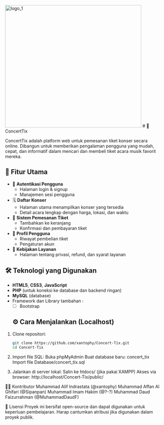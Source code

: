 <img width="442" height="396" alt="logo_1" src="https://github.com/user-attachments/assets/34ed673c-61e4-4794-b8cc-17b7d6f185f0" />
# 🎫 ConcertTix

ConcertTix adalah platform web untuk pemesanan tiket konser secara online. Dibangun untuk memberikan pengalaman pengguna yang mudah, cepat, dan informatif dalam mencari dan membeli tiket acara musik favorit mereka.

## 🚀 Fitur Utama

- 🔐 **Autentikasi Pengguna**
  - Halaman login & signup
  - Manajemen sesi pengguna
- 🗓️ **Daftar Konser**
  - Halaman utama menampilkan konser yang tersedia
  - Detail acara lengkap dengan harga, lokasi, dan waktu
- 🛒 **Sistem Pemesanan Tiket**
  - Tambahkan ke keranjang
  - Konfirmasi dan pembayaran tiket
- 👤 **Profil Pengguna**
  - Riwayat pembelian tiket
  - Pengaturan akun
- 🧾 **Kebijakan Layanan**
  - Halaman tentang privasi, refund, dan syarat layanan

## 🛠️ Teknologi yang Digunakan

- **HTML5**, **CSS3**, **JavaScript**
- **PHP** (untuk koneksi ke database dan backend ringan)
- **MySQL** (database)
- Framework dan Library tambahan :
  - [ ] Bootstrap
 
  ## ⚙️ Cara Menjalankan (Localhost)

1. Clone repositori:
   ```bash
   git clone https://github.com/xantophy/Concert-Tix.git
   cd Concert-Tix

2. Import file SQL:
   Buka phpMyAdmin
   Buat database baru: concert_tix
   Import file Database/concert_tix.sql

3. Jalankan di server lokal:
   Salin ke htdocs/ (jika pakai XAMPP)
   Akses via browser: http://localhost/Concert-Tix/public/

🧑‍💻 Kontributor
Muhammad Alif Indrastata (@xantophy)
Muhammad Affan Al Ghifari (@Sipanpan)
Muhammad Imam Hakim (@?-?)
Muhammad Daud Faizurrahman (@MuhammadDaudF)

📄 Lisensi
Proyek ini bersifat open-source dan dapat digunakan untuk keperluan pembelajaran. Harap cantumkan atribusi jika digunakan dalam proyek publik.

